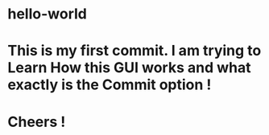 # hello-world
# This is my first commit. I am trying to Learn How this GUI works and what exactly is the Commit option !
# Cheers !
